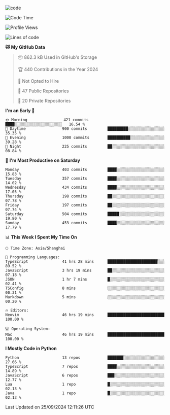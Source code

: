 
<!--
**liuyaanng/liuyaanng** is a ✨ _special_ ✨ repository because its `README.md` (this file) appears on your GitHub profile.

Here are some ideas to get you started:

- 🔭 I’m currently working on ...
- 🌱 I’m currently learning ...
- 👯 I’m looking to collaborate on ...
- 🤔 I’m looking for help with ...
- 💬 Ask me about ...
- 📫 How to reach me: ...
- 😄 Pronouns: ...
- ⚡ Fun fact: ...
-->


![code](https://cdn.jsdelivr.net/gh/liuyaanng/liuyaanng@1.0/code.gif) 

<!--START_SECTION:waka-->
![Code Time](http://img.shields.io/badge/Code%20Time-871%20hrs%2043%20mins-blue)

![Profile Views](http://img.shields.io/badge/Profile%20Views-0-blue)

![Lines of code](https://img.shields.io/badge/From%20Hello%20World%20I%27ve%20Written-14.7%20million%20lines%20of%20code-blue)

**🐱 My GitHub Data** 

> 📦 862.3 kB Used in GitHub's Storage 
 > 
> 🏆 440 Contributions in the Year 2024
 > 
> 🚫 Not Opted to Hire
 > 
> 📜 47 Public Repositories 
 > 
> 🔑 20 Private Repositories 
 > 
**I'm an Early 🐤** 

```text
🌞 Morning                421 commits         ████░░░░░░░░░░░░░░░░░░░░░   16.54 % 
🌆 Daytime                900 commits         █████████░░░░░░░░░░░░░░░░   35.35 % 
🌃 Evening                1000 commits        ██████████░░░░░░░░░░░░░░░   39.28 % 
🌙 Night                  225 commits         ██░░░░░░░░░░░░░░░░░░░░░░░   08.84 % 
```
📅 **I'm Most Productive on Saturday** 

```text
Monday                   403 commits         ████░░░░░░░░░░░░░░░░░░░░░   15.83 % 
Tuesday                  357 commits         ████░░░░░░░░░░░░░░░░░░░░░   14.02 % 
Wednesday                434 commits         ████░░░░░░░░░░░░░░░░░░░░░   17.05 % 
Thursday                 198 commits         ██░░░░░░░░░░░░░░░░░░░░░░░   07.78 % 
Friday                   197 commits         ██░░░░░░░░░░░░░░░░░░░░░░░   07.74 % 
Saturday                 504 commits         █████░░░░░░░░░░░░░░░░░░░░   19.80 % 
Sunday                   453 commits         ████░░░░░░░░░░░░░░░░░░░░░   17.79 % 
```


📊 **This Week I Spent My Time On** 

```text
🕑︎ Time Zone: Asia/Shanghai

💬 Programming Languages: 
TypeScript               41 hrs 28 mins      ██████████████████████░░░   89.52 % 
JavaScript               3 hrs 19 mins       ██░░░░░░░░░░░░░░░░░░░░░░░   07.18 % 
JSON                     1 hr 7 mins         █░░░░░░░░░░░░░░░░░░░░░░░░   02.41 % 
TSConfig                 8 mins              ░░░░░░░░░░░░░░░░░░░░░░░░░   00.31 % 
Markdown                 5 mins              ░░░░░░░░░░░░░░░░░░░░░░░░░   00.20 % 

🔥 Editors: 
Neovim                   46 hrs 19 mins      █████████████████████████   100.00 % 

💻 Operating System: 
Mac                      46 hrs 19 mins      █████████████████████████   100.00 % 
```

**I Mostly Code in Python** 

```text
Python                   13 repos            ███████░░░░░░░░░░░░░░░░░░   27.66 % 
TypeScript               7 repos             ████░░░░░░░░░░░░░░░░░░░░░   14.89 % 
JavaScript               6 repos             ███░░░░░░░░░░░░░░░░░░░░░░   12.77 % 
Lua                      1 repo              █░░░░░░░░░░░░░░░░░░░░░░░░   02.13 % 
Java                     1 repo              █░░░░░░░░░░░░░░░░░░░░░░░░   02.13 % 
```




 Last Updated on 25/09/2024 12:11:26 UTC
<!--END_SECTION:waka-->
